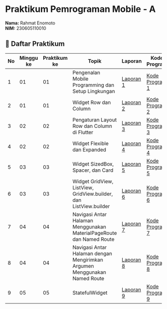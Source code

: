 # Praktikum Pemrograman Mobile - A

**Nama:** Rahmat Enomoto  
**NIM:** 230605110010  

## 📘 Daftar Praktikum

| No | Minggu ke | Praktikum ke | Topik | Laporan | Kode Program |
|----|-----------|--------------|---------------------------------------------|--------------------------------------------------------------------------------------------------|------------------------------------------------------------------------------------------------|
| 1  | 01        | 01           | Pengenalan Mobile Programming dan Setup Lingkungan | [Laporan 1](https://drive.google.com/file/d/1g-UrQdEGBWp9PYRWCaMb23ShuZAa3XRa/view?usp=drive_link) | [Kode Program 1](https://github.com/Rahmat-E/Pemrograman-mobile/blob/main/main.dart) |
| 2  | 01        | 01           | Widget Row dan Column | [Laporan 2](https://drive.google.com/file/d/1M42E1QFoIG0bUoJLrn9HskB06_RXahN_/view?usp=drive_link) | [Kode Program 2](https://github.com/Rahmat-E/Pemrograman-mobile/blob/main/main2.dart) |
| 3  | 02        | 02           | Pengaturan Layout Row dan Column di Flutter | [Laporan 3](https://drive.google.com/file/d/1YV0Xzm2DzSIhUwtU3vcIGwe-kv_NhpFT/view?usp=drive_link) | [Kode Program 3](https://github.com/Rahmat-E/Pemrograman-mobile/blob/main/main3_2.dart) |
| 4  | 02        | 02           | Widget Flexible dan Expanded | [Laporan 4](https://drive.google.com/file/d/10Cu_A0XicCvc8NjqgJvIV5jQPOsTjprM/view?usp=drive_link) | [Kode Program 4](https://github.com/Rahmat-E/Pemrograman-mobile/blob/main/main4_3.dart) |
| 5  | 03        | 03           | Widget SizedBox, Spacer, dan Card | [Laporan 5](https://drive.google.com/file/d/19MjZFw7jUPNr4M0aO4AHrzacJcpfMBsI/view?usp=sharing) | [Kode Program 5](https://github.com/Rahmat-E/Pemrograman-mobile/blob/main/main5.dart) |
| 6  | 03        | 03           | Widget GridView, ListView, GridView.builder, dan ListView.builder | [Laporan 6](https://drive.google.com/file/d/1xXWcXjjFwQiLKv1C8oWbQlbc_G34Tx4G/view?usp=sharing) | [Kode Program 6](https://github.com/Rahmat-E/Pemrograman-mobile/blob/main/mainmodul6.dart) |
| 7  | 04        | 04           | Navigasi Antar Halaman Menggunakan MaterialPageRoute dan Named Route | [Laporan 7](https://drive.google.com/file/d/1WBS-C-an6S4iZm0iefTM2DIRXQKv8_SA/view?usp=sharing) | [Kode Program 7](https://github.com/Rahmat-E/Pemrograman-mobile-modul-7) |
| 8  | 04        | 04           | Navigasi Antar Halaman dengan Mengirimkan Argumen Menggunakan Named Route | [Laporan 8](https://drive.google.com/file/d/1QDZ1M3rAGsP0JnIevZQsqRZUo8r4Qkvc/view?usp=drive_link) | [Kode Program 8](https://github.com/Rahmat-E/Pemrograman-mobile-modul-8) |
| 9  | 05        | 05           | StatefulWidget | [Laporan 9](https://drive.google.com/file/d/1Qe3tAOe5qsWHqkI2t5aaHuU9dfb-mMa1/view?usp=sharing) | [Kode Program 9](https://github.com/Rahmat-E/Pemrograman-mobile/blob/main/main9.dart) |
